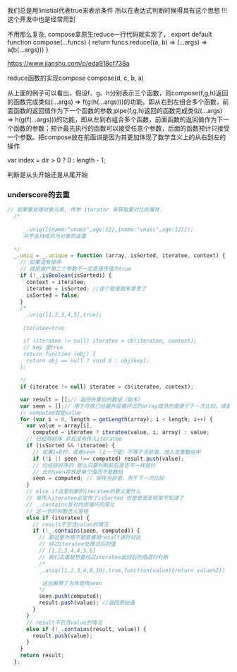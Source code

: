 我们总是用!inistial代表true来表示条件
所以在表达式判断时候得具有这个思想
!!!这个开发中也是经常用到


不用那么复杂, compose拿原生reduce一行代码就实现了， 
export default function compose(...funcs) {
return funcs.reduce((a, b) => (...args) => a(b(...args)))
}


https://www.jianshu.com/p/eda918cf738a


reduce函数的实现compose
compose(d, c, b, a)


从上面的例子可以看出，假设f、g、h分别表示三个函数，则compose(f,g,h)返回的函数完成类似(...args) => f(g(h(...args)))的功能。即从右到左组合多个函数，前面函数的返回值作为下一个函数的参数;pipe(f,g,h)返回的函数完成类似(...args) => h(g(f(...args)))的功能，即从左到右组合多个函数，前面函数的返回值作为下一个函数的参数；预计最先执行的函数可以接受任意个参数，后面的函数预计只接受一个参数。把compose放在前面讲是因为其更加体现了数学含义上的从右到左的操作


var index = dir > 0 ? 0 : length - 1;

判断是从头开始还是从尾开始




### underscore的去重

```javascript
// 如果要处理对象元素, 传参 iterator 来获取要对比的属性.
  /*
    
     _.uniq([{name:"vnues",age:12},{name:"vnues",age:12}]);
     并不支持成员为对象的去重
  
  */
  _.uniq = _.unique = function (array, isSorted, iteratee, context) {
    // 如果没有排序
    // 就是用户第二个参数不一定直接传值为true 
    if (!_.isBoolean(isSorted)) {
      context = iteratee;
      iteratee = isSorted; //这个赋值就🈶意思了
      isSorted = false;
    }
    /*
     _.uniq([1,2,3,4,5],true);
     
     iteratee=true

     if (iteratee != null) iteratee = cb(iteratee, context);
     // key 是true
     return function (obj) {
      return obj == null ? void 0 : obj[key];
    };
    
    */
    if (iteratee != null) iteratee = cb(iteratee, context);

    var result = [];// 返回去重后的数组（副本）
    var seen = [];// 用于存放已经最外层循环过的array成员的值便于下一次比较，或者用于存储computed值
    // computed就是value
    for (var i = 0, length = getLength(array); i < length; i++) {
      var value = array[i],
        computed = iteratee ? iteratee(value, i, array) : value;
      // 已经排好序 并且没有传入iteratee
      if (isSorted && !iteratee) {
        // 如果i=0时，或者seen（上一个值）不等于当前值，放入去重数组中
        if (!i || seen !== computed) result.push(value);
        // 已经排好序的 那么只要判断前后是否不一样就行
        // 此时seen存放是单个值而不是数组
        seen = computed; // 保存当前值，用于下一次比较
      }
      // else if这里判断的iteratee的意义是什么
      // 有传入iteratee必定传了isSorted 但是是真是假就不知道了
      // _.contains是对内层循环的简化
      // 这一步的判断含义是啥
      else if (iteratee) {
        // result不包含value的情况
        if (!_.contains(seen, computed)) {
          // 那这里为啥不是直接用result进行对比
          // 经过iteratee处理过后的值
          // [1,2,3,4,4,5,6]
          // 我们去重是想要经过iteratee返回后的值进行判断
          /*
          _.uniq([1,2,3,4,8,10],true,function(value){return value%2})

           这也解释了为啥使用seen
          */
          seen.push(computed);
          result.push(value); //返回原始值
        }
      }
      // result不包含value的情况
      else if (!_.contains(result, value)) {
        result.push(value);
      }
    }
    return result;
  };
```